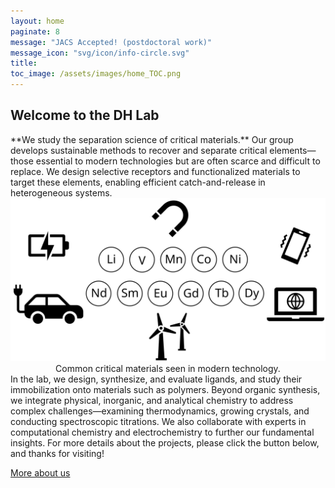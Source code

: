 ```yaml
---
layout: home
paginate: 8
message: "JACS Accepted! (postdoctoral work)"
message_icon: "svg/icon/info-circle.svg"
title:
toc_image: /assets/images/home_TOC.png
---
```

<h2 class="custom-heading">
  Welcome to the DH Lab
</h2>
**We study the separation science of critical materials.**
Our group develops sustainable methods to recover and separate critical
elements—those essential to modern technologies but are often scarce and difficult
to replace. We design selective receptors and functionalized materials to target
these elements, enabling efficient catch-and-release in heterogeneous systems.

<img class="home-image" src="/assets/images/AboutDHLab.svg" alt="Home page image">

<div align="center">
Common critical materials seen in modern technology.
</div>
In the lab, we design, synthesize, and evaluate ligands, and study
their immobilization onto materials such as polymers. Beyond organic
synthesis, we integrate physical, inorganic, and analytical chemistry
to address complex challenges—examining thermodynamics, growing
crystals, and conducting spectroscopic titrations. We also
collaborate with experts in computational chemistry and
electrochemistry to further our fundamental insights.
For more details about the projects, please click the button below, and
thanks for visiting!

<a href="About" class="link-button">More about us</a><br>

